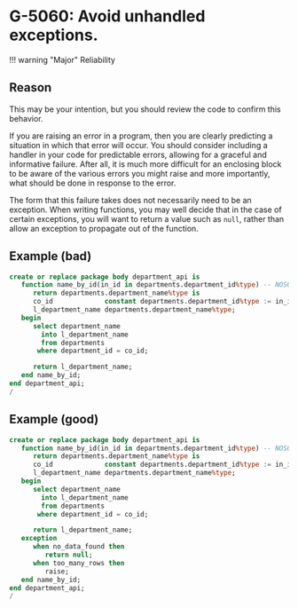 # G-5060: Avoid unhandled exceptions.

!!! warning "Major"
    Reliability

## Reason

This may be your intention, but you should review the code to confirm this behavior. 

If you are raising an error in a program, then you are clearly predicting a situation in which that error will occur. You should consider including a handler in your code for predictable errors, allowing for a graceful and informative failure. After all, it is much more difficult for an enclosing block to be aware of the various errors you might raise and more importantly, what should be done in response to the error. 

The form that this failure takes does not necessarily need to be an exception. When writing functions, you may well decide that in the case of certain exceptions, you will want to return a value such as `null`, rather than allow an exception to propagate out of the function. 

## Example (bad)

``` sql hl_lines="7-8"
create or replace package body department_api is
   function name_by_id(in_id in departments.department_id%type) -- NOSONAR: non-deterministic
      return departments.department_name%type is
      co_id             constant departments.department_id%type := in_id;
      l_department_name departments.department_name%type;
   begin
      select department_name
        into l_department_name
        from departments
       where department_id = co_id;

      return l_department_name;
   end name_by_id;
end department_api;
/
```

## Example (good)

``` sql hl_lines="7-8 13-17"
create or replace package body department_api is
   function name_by_id(in_id in departments.department_id%type) -- NOSONAR: non-deterministic
      return departments.department_name%type is
      co_id             constant departments.department_id%type := in_id;
      l_department_name departments.department_name%type;
   begin
      select department_name
        into l_department_name
        from departments
       where department_id = co_id;

      return l_department_name;
   exception
      when no_data_found then
         return null;
      when too_many_rows then
         raise;
   end name_by_id;
end department_api;
/
```